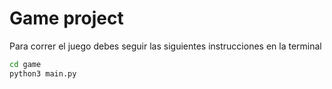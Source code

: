 # Game project

Para correr el juego debes seguir las siguientes instrucciones en la terminal

``` sh
cd game
python3 main.py

```